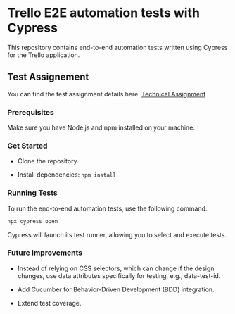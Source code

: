 # Trello E2E automation tests with Cypress

This repository contains end-to-end automation tests written using Cypress for the Trello application.

## Test Assignement

You can find the test assignment details here: [Technical Assignment](https://foleon-admin.foleon.com/qa-interview/qa-engineer-assignment/technical-assignment)

### Prerequisites

Make sure you have Node.js and npm installed on your machine.

### Get Started

- Clone the repository.

- Install dependencies: `npm install`

### Running Tests

To run the end-to-end automation tests, use the following command:

   ```bash
   npx cypress open
   ```

Cypress will launch its test runner, allowing you to select and execute tests.

### Future Improvements

- Instead of relying on CSS selectors, which can change if the design changes, use data attributes specifically for testing, e.g., data-test-id.

- Add Cucumber for Behavior-Driven Development (BDD) integration.

- Extend test coverage.
